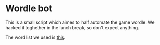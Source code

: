 # Wordle bot

This is a small script which aimes to half automate the game wordle.
We hacked it toghether in the lunch break, so don't expect anything. 
  
The word list we used is [this](https://www-personal.umich.edu/~jlawler/wordlist.html).  
